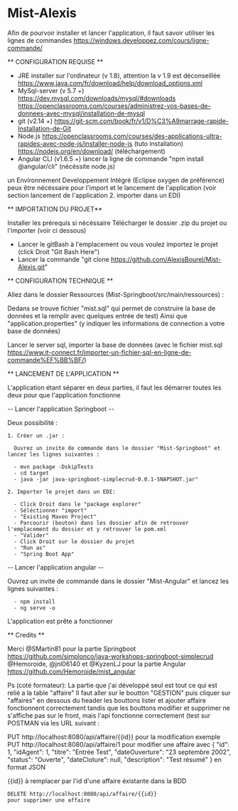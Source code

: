 # Mist-Alexis

Afin de pourvoir installer et lancer l'application, il faut savoir utiliser les lignes de commandes
https://windows.developpez.com/cours/ligne-commande/




** CONFIGURATION REQUISE **

- JRE installer sur l'ordinateur (v 1.8), attention la v 1.9 est déconseillée
https://www.java.com/fr/download/help/download_options.xml
- MySql-server (v 5.7 +)
https://dev.mysql.com/downloads/mysql/#downloads
https://openclassrooms.com/courses/administrez-vos-bases-de-donnees-avec-mysql/installation-de-mysql
- git (v2.14 +) 
https://git-scm.com/book/fr/v1/D%C3%A9marrage-rapide-Installation-de-Git
- Node.js 
https://openclassrooms.com/courses/des-applications-ultra-rapides-avec-node-js/installer-node-js (tuto installation)
https://nodejs.org/en/download/ (téléchargement)
- Angular CLI (v1.6.5 +)
lancer la ligne de commande "npm install @angular/cli" (nécéssite node.js)
 
un Environnement Developpement Intégré (Eclipse oxygen de préférence) peux être nécéssaire pour l'import et le lancement de l'application (voir section lancement de l'application 2. importer dans un EDI)




**  IMPORTATION DU PROJET**

Installer les prérequis si nécéssaire
Télécharger le dossier .zip du projet ou l'importer (voir ci dessous)
- Lancer le gitBash à l'emplacement ou vous voulez importez le projet (click Droit "Git Bash Here")
- Lancer la commande "git clone https://github.com/AlexisBourel/Mist-Alexis.git"
 
 
 
 
**  CONFIGURATION TECHNIQUE   **

Allez dans le dossier Ressources (Mist-Springboot/src/main/ressources) : 

Dedans se trouve fichier "mist.sql" qui permet de construire la base de données et la remplir avec quelques entrée de test)
Ainsi que "application.properties" (y indiquer les informations de connection a votre base de données)

Lancer le server sql, 
importer la base de données (avec le fichier mist.sql https://www.it-connect.fr/importer-un-fichier-sql-en-ligne-de-commande%EF%BB%BF/)




** LANCEMENT DE L'APPLICATION **

L'application étant séparer en deux parties, il faut les démarrer toutes les deux pour que l'application fonctionne

-- Lancer l'application Springboot --
 
 Deux possibilité :
  
    1. Créer un .jar : 
    
      Ouvrez un invite de commande dans le dossier "Mist-Springboot" et lancez les lignes suivantes :
      
      - mvn package -DskipTests
      - cd target
      - java -jar java-springboot-simplecrud-0.0.1-SNAPSHOT.jar"
      
    2. Importer le projet dans un EDI:
    
      - Click Droit dans le "package explorer" 
      - Séléctionner "import"
      - "Existing Maven Project"
      - Parcourir (bouton) dans les dossier afin de retrouver l'emplacement du dossier et y retrouver le pom.xml
      - "Valider"
      - Click Droit sur le dossier du projet
      - "Run as"
      - "Spring Boot App"



-- Lancer l'application angular --

Ouvrez un invite de commande dans le dossier "Mist-Angular" et lancez les lignes suivantes :
      
      - npm install
      - ng serve -o

L'application est prête a fonctionner 

** Credits **

Merci @SMartin81 pour la partie Springboot
https://github.com/simplonco/java-workshops-springboot-simplecrud
@Hemoroide, @jnl06140 et @KyzenLJ pour la partie Angular
https://github.com/Hemoroide/mist_angular

Ps (coté formateur): La partie que j'ai développé seul est tout ce qui est relié a la table "affaire" 
  Il faut aller sur le boutton "GESTION" puis cliquer sur "affaires" en dessous du header
  les bouttons lister et ajouter affaire fonctionnent correctement tandis que les bouttons modifier et supprimer ne s'affiche pas sur le front, mais l'api fonctionne correctement (test sur POSTMAN via les URL suivant :
  
  
  PUT http://localhost:8080/api/affaire/{{id}} pour la modification 
  exemple PUT http://localhost:8080/api/affaire/1
  pour modifier une affaire
  avec {
        "id": 1,
        "idAgent": 1,
        "titre": "Entrée Test",
        "dateOuverture": "23 septembre 2002",
        "status": "Ouverte",
        "dateCloture": null,
        "description": "Test résumé"
    } en format JSON
    
   {{id}} à remplacer par l'id d'une affaire éxistante dans la BDD
    
    DELETE http://localhost:8080/api/affaire/{{id}} 
    pour supprimer une affaire 
